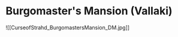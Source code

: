# Burgomaster's Mansion (Vallaki)
![[CurseofStrahd_BurgomastersMansion_DM.jpg]]                                                                                                     